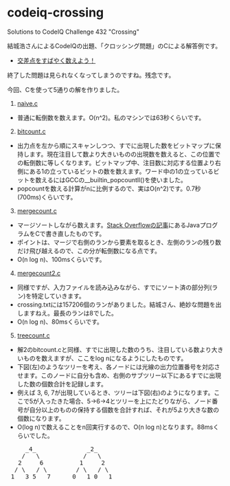 codeiq-crossing
===============

Solutions to CodeIQ Challenge 432 "Crossing"

結城浩さんによるCodeIQの出題、「クロッシング問題」のCによる解答例です。
 * [交差点をすばやく数えよう！](https://codeiq.jp/ace/yuki_hiroshi/q432)

終了した問題は見られなくなってしまうのですね。残念です。

今回、Cを使って5通りの解を作りました。
 1. [naive.c](naive.c)
   * 普通に転倒数を数えます。O(n^2)。私のマシンでは63秒くらいです。
 2. [bitcount.c](bitcount.c)
   * 出力点を左から順にスキャンしつつ、すでに出現した数をビットマップに保持します。現在注目して数より大きいものの出現数を数えると、この位置での転倒数に等しくなります。ビットマップ中、注目数に対応する位置より右側にある1の立っているビットの数を数えます。ワード中の1の立っているビットを数えるにはGCCの__builtin_popcountll()を使いました。
   * popcountを数える計算がnに比例するので、実はO(n^2)です。0.7秒(700ms)くらいです。
 3. [mergecount.c](mergecount.c)
   * マージソートしながら数えます。[Stack Overflowの記事](http://stackoverflow.com/a/6424847)にあるJavaプログラムをCで書き直したものです。
   * ポイントは、マージで右側のランから要素を取るとき、左側のランの残り数だけ飛び越えるので、この分が転倒数になる点です。
   * O(n log n)、100msくらいです。
 4. [mergecount2.c](mergecount2.c)
   * 同様ですが、入力ファイルを読み込みながら、すでにソート済の部分列(ラン)を特定していきます。
   * crossing.txtには157206個のランがありました。結城さん、絶妙な問題を出しますねえ。最長のランは8でした。
   * O(n log n)、80msくらいです。
 5. [treecount.c](treecount.c)
   * 解2のbitcount.cと同様、すでに出現した数のうち、注目している数より大きいものを数えますが、ここをlog nになるようにしたものです。
   * 下図(左)のようなツリーを考え、各ノードには光線の出力位置番号を対応させます。このノードに自分も含め、右側のサブツリー以下にあるすでに出現した数の個数合計を記録します。
   * 例えば 3, 6, 7が出現しているとき、ツリーは下図(右)のようになります。ここで5が入ったきた場合、5→6→4とツリーを上にたどりながら、ノード番号が自分以上のものの保持する個数を合計すれば、それが5より大きな数の個数になります。
   * O(log n)で数えることをn回実行するので、O(n log n)となります。88msくらいでした。
<pre>
     _4_              _2_    
    /   \            /   \   
   2     6          1     2
  / \   / \        / \   / \ 
 1   3 5   7      0   1 0   1
</pre>
